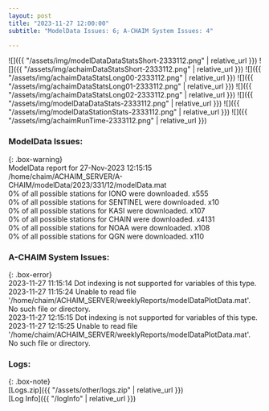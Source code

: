 ```yaml
---
layout: post
title: "2023-11-27 12:00:00"
subtitle: "ModelData Issues: 6; A-CHAIM System Issues: 4"

---
```


![]({{ "/assets/img/modelDataDataStatsShort-2333112.png" | relative_url }})
![]({{ "/assets/img/achaimDataStatsShort-2333112.png" | relative_url }})
![]({{ "/assets/img/achaimDataStatsLong00-2333112.png" | relative_url }})
![]({{ "/assets/img/achaimDataStatsLong01-2333112.png" | relative_url }})
![]({{ "/assets/img/achaimDataStatsLong02-2333112.png" | relative_url }})
![]({{ "/assets/img/modelDataDataStats-2333112.png" | relative_url }})
![]({{ "/assets/img/modelDataStationStats-2333112.png" | relative_url }})
![]({{ "/assets/img/achaimRunTime-2333112.png" | relative_url }})


### ModelData Issues:  
  
{: .box-warning}  
 ModelData report for 27-Nov-2023 12:15:15   
 /home/chaim/ACHAIM_SERVER/A-CHAIM/modelData/2023/331/12/modelData.mat   
 0% of all possible stations for IONO were downloaded. x555   
 0% of all possible stations for SENTINEL were downloaded. x10   
 0% of all possible stations for KASI were downloaded. x107   
 0% of all possible stations for CHAIN were downloaded. x4131   
 0% of all possible stations for NOAA were downloaded. x108   
 0% of all possible stations for QGN were downloaded. x110   
  
### A-CHAIM System Issues:  
  
{: .box-error}  
2023-11-27 11:15:14 Dot indexing is not supported for variables of this type.  
2023-11-27 11:15:24 Unable to read file '/home/chaim/ACHAIM_SERVER/weeklyReports/modelDataPlotData.mat'. No such file or directory.  
2023-11-27 12:15:15 Dot indexing is not supported for variables of this type.  
2023-11-27 12:15:25 Unable to read file '/home/chaim/ACHAIM_SERVER/weeklyReports/modelDataPlotData.mat'. No such file or directory.  

### Logs:  
  
{: .box-note}  
[Logs.zip]({{ "/assets/other/logs.zip" | relative_url }})  
[Log Info]({{ "/logInfo" | relative_url }})  
